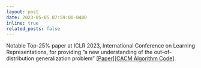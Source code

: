 ```yaml
---
layout: post
date: 2023-05-05 07:59:00-0400
inline: true
related_posts: false
---
```


Notable Top-25% paper at ICLR 2023, International Conference on Learning Representations, for providing ”a new understanding of the out-of-distribution
generalization problem” [[Paper](https://iclr.cc/virtual/2023/oral/12672)][[CACM Algorithm Code](https://www.pywhy.org/dowhy/main/example_notebooks/prediction/dowhy_causal_prediction_demo.html#Prediction-with-CACM)].
